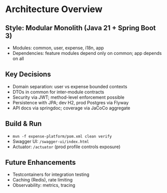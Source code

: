 # Architecture Overview

## Style: Modular Monolith (Java 21 + Spring Boot 3)
- Modules: common, user, expense, i18n, app
- Dependencies: feature modules depend only on common; app depends on all

## Key Decisions
- Domain separation: user vs expense bounded contexts
- DTOs in common for inter-module contracts
- Security via JWT; method-level enforcement possible
- Persistence with JPA; dev H2, prod Postgres via Flyway
- API docs via springdoc; coverage via JaCoCo aggregate

## Build & Run
- `mvn -f expense-platform/pom.xml clean verify`
- Swagger UI: `/swagger-ui/index.html`
- Actuator: `/actuator` (prod profile controls exposure)

## Future Enhancements
- Testcontainers for integration testing
- Caching (Redis), rate limiting
- Observability: metrics, tracing